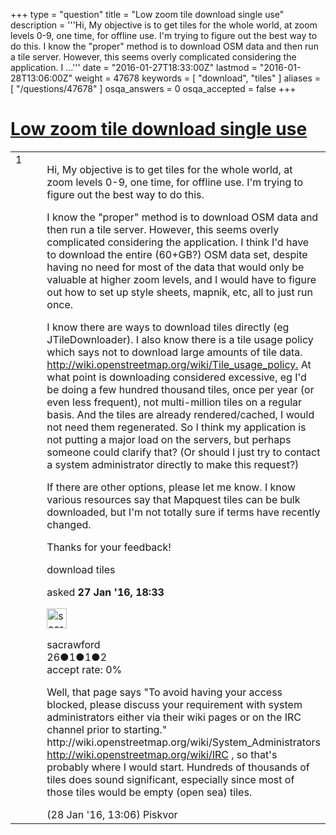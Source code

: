 +++
type = "question"
title = "Low zoom tile download single use"
description = '''Hi, My objective is to get tiles for the whole world, at zoom levels 0-9, one time, for offline use. I&#x27;m trying to figure out the best way to do this. I know the &quot;proper&quot; method is to download OSM data and then run a tile server. However, this seems overly complicated considering the application. I ...'''
date = "2016-01-27T18:33:00Z"
lastmod = "2016-01-28T13:06:00Z"
weight = 47678
keywords = [ "download", "tiles" ]
aliases = [ "/questions/47678" ]
osqa_answers = 0
osqa_accepted = false
+++

<div class="headNormal">

# [Low zoom tile download single use](/questions/47678/low-zoom-tile-download-single-use)

</div>

<div id="main-body">

<div id="askform">

<table id="question-table" style="width:100%;">
<colgroup>
<col style="width: 50%" />
<col style="width: 50%" />
</colgroup>
<tbody>
<tr>
<td style="width: 30px; vertical-align: top"><div class="vote-buttons">
<span id="post-47678-upvote" class="ajax-command post-vote up" rel="nofollow" title="I like this post (click again to cancel)"> </span>
<div id="post-47678-score" class="post-score" title="current number of votes">
1
</div>
<span id="post-47678-downvote" class="ajax-command post-vote down" rel="nofollow" title="I dont like this post (click again to cancel)"> </span> <span id="favorite-mark" class="ajax-command favorite-mark" rel="nofollow" title="mark/unmark this question as favorite (click again to cancel)"> </span>
<div id="favorite-count" class="favorite-count">
&#10;</div>
</div></td>
<td><div id="item-right">
<div class="question-body">
<p>Hi, My objective is to get tiles for the whole world, at zoom levels 0-9, one time, for offline use. I'm trying to figure out the best way to do this.</p>
<p>I know the "proper" method is to download OSM data and then run a tile server. However, this seems overly complicated considering the application. I think I'd have to download the entire (60+GB?) OSM data set, despite having no need for most of the data that would only be valuable at higher zoom levels, and I would have to figure out how to set up style sheets, mapnik, etc, all to just run once.</p>
<p>I know there are ways to download tiles directly (eg JTileDownloader). I also know there is a tile usage policy which says not to download large amounts of tile data. <a href="http://wiki.openstreetmap.org/wiki/Tile_usage_policy.">http://wiki.openstreetmap.org/wiki/Tile_usage_policy.</a> At what point is downloading considered excessive, eg I'd be doing a few hundred thousand tiles, once per year (or even less frequent), not multi-million tiles on a regular basis. And the tiles are already rendered/cached, I would not need them regenerated. So I think my application is not putting a major load on the servers, but perhaps someone could clarify that? (Or should I just try to contact a system administrator directly to make this request?)</p>
<p>If there are other options, please let me know. I know various resources say that Mapquest tiles can be bulk downloaded, but I'm not totally sure if terms have recently changed.</p>
<p>Thanks for your feedback!</p>
</div>
<div id="question-tags" class="tags-container tags">
<span class="post-tag tag-link-download" rel="tag" title="see questions tagged &#39;download&#39;">download</span> <span class="post-tag tag-link-tiles" rel="tag" title="see questions tagged &#39;tiles&#39;">tiles</span>
</div>
<div id="question-controls" class="post-controls">
&#10;</div>
<div class="post-update-info-container">
<div class="post-update-info post-update-info-user">
<p>asked <strong>27 Jan '16, 18:33</strong></p>
<img src="https://secure.gravatar.com/avatar/710db8195bd1bae2793a15ec42aa538d?s=32&amp;d=identicon&amp;r=g" class="gravatar" width="32" height="32" alt="sacrawford&#39;s gravatar image" />
<p><span>sacrawford</span><br />
<span class="score" title="26 reputation points">26</span><span title="1 badges"><span class="badge1">●</span><span class="badgecount">1</span></span><span title="1 badges"><span class="silver">●</span><span class="badgecount">1</span></span><span title="2 badges"><span class="bronze">●</span><span class="badgecount">2</span></span><br />
<span class="accept_rate" title="Rate of the user&#39;s accepted answers">accept rate:</span> <span title="sacrawford has no accepted answers">0%</span></p>
</div>
</div>
<div id="comments-container-47678" class="comments-container">
<span id="47704"></span>
<div id="comment-47704" class="comment">
<div id="post-47704-score" class="comment-score">
&#10;</div>
<div class="comment-text">
<p>Well, that page says "To avoid having your access blocked, please discuss your requirement with system administrators either via their wiki pages or on the IRC channel prior to starting." http://wiki.openstreetmap.org/wiki/System_Administrators <a href="http://wiki.openstreetmap.org/wiki/IRC">http://wiki.openstreetmap.org/wiki/IRC</a> , so that's probably where I would start. Hundreds of thousands of tiles does sound significant, especially since most of those tiles would be empty (open sea) tiles.</p>
</div>
<div id="comment-47704-info" class="comment-info">
<span class="comment-age">(28 Jan '16, 13:06)</span> <span class="comment-user userinfo">Piskvor</span>
</div>
</div>
</div>
<div id="comment-tools-47678" class="comment-tools">
&#10;</div>
<div class="clear">
&#10;</div>
<div id="comment-47678-form-container" class="comment-form-container">
&#10;</div>
<div class="clear">
&#10;</div>
</div></td>
</tr>
</tbody>
</table>

</div>

</div>

